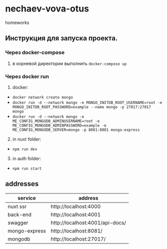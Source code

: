# nechaev-vova-otus
homeworks

## Инструкция для запуска проекта.

### Через docker-compose
1. в корневой директории выполнить `docker-compose up`

### Через docker run
1. docker:
* `docker network create mongo`
* `docker run -d --network mongo -e MONGO_INITDB_ROOT_USERNAME=root -e MONGO_INITDB_ROOT_PASSWORD=example --name mongo -p 27017:27017 mongo`
* `docker run -d --network mongo -e ME_CONFIG_MONGODB_ADMINUSERNAME=root -e ME_CONFIG_MONGODB_ADMINPASSWORD=example -e ME_CONFIG_MONGODB_SERVER=mongo -p 8081:8081 mongo-express`
2. in nuxt folder:
* `npm run dev`
3. in auth folder:
* `npm run start`

## addresses
| service          |address                |
| ---------------- | --------------------- |
| nuxt ssr         | http://localhost:4000 |
| back-end         | http://localhost:4001 |
| swagger          | http://localhost:4001/api-docs/ |
| mongo-express    | http://localhost:8081/ |
| mongodb          | http://localhost:27017/ |